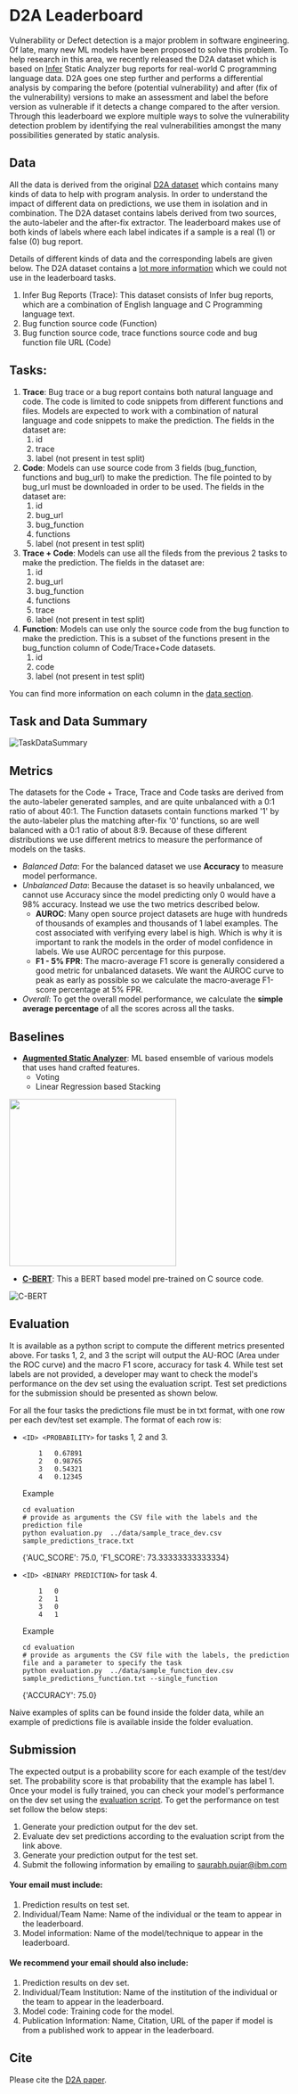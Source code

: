 # D2A Leaderboard

Vulnerability or Defect detection is a major problem in software engineering. Of late, many new ML models have been proposed to solve this problem. To help research in this area, we recently released the D2A dataset which is based on [Infer](https://fbinfer.com/) Static Analyzer bug reports for real-world C programming language data. D2A goes one step further and performs a differential analysis by comparing the before (potential vulnerability) and after (fix of the vulnerability) versions to make an assessment and label the before version as vulnerable if it detects a change compared to the after version. Through this leaderboard we explore multiple ways to solve the vulnerability detection problem by identifying the real vulnerabilities amongst the many possibilities generated by static analysis. 

## Data

All the data is derived from the original [D2A dataset](https://developer.ibm.com/exchanges/data/all/d2a/) which contains many kinds of data to help with program analysis. In order to understand the
impact of different data on predictions, we use them in isolation and in combination. The D2A dataset contains labels derived from two sources, the auto-labeler and the after-fix extractor. The leaderboard makes use
of both kinds of labels where each label indicates if a sample is a real (1) or false (0) bug report.

Details of different kinds of data and the corresponding labels are given below. The D2A dataset contains a [lot more information](https://github.com/IBM/D2A/blob/main/docs/dataset_stats.md) which we could not use in the leaderboard tasks.

1. Infer Bug Reports (Trace): This dataset consists of Infer bug reports, which are a combination of English language and C Programming language text.
3. Bug function source code (Function)
4. Bug function source code, trace functions source code and bug function file URL (Code)

## Tasks:

1. **Trace**: Bug trace or a bug report contains both natural language and code. The code is limited to code snippets from different functions and files. Models are expected to work with a combination of natural language and code snippets to make the prediction. The fields in the dataset are:
	1. id
	2. trace
	3. label (not present in test split)
2. **Code**: Models can use source code from 3 fields (bug_function, functions and bug_url) to make the prediction. The file pointed to by bug_url must be downloaded in order to be used. The fields in the dataset are:
	1. id
	2. bug_url
	3. bug_function
	4. functions
	5. label (not present in test split)
3. **Trace + Code**: Models can use all the fileds from the previous 2 tasks to make the prediction.
The fields in the dataset are:
	1. id
	2. bug_url
	3. bug_function
	4. functions
	5. trace
	6. label (not present in test split)
4. **Function**: Models can use only the source code from the bug function to make the prediction. This is a subset of the functions present in the bug_function column of Code/Trace+Code datasets.
	1. id
	2. code
	3. label (not present in test split)

You can find more information on each column in the [data section](/leaderboard/data/README.md).

## Task and Data Summary

![TaskDataSummary](/leaderboard/TaskDataSummary.png?raw=true)

## Metrics

The datasets for the Code + Trace, Trace and Code tasks are derived from the auto-labeler generated samples, and are quite unbalanced with a 0:1 ratio of about 40:1. 
The Function datasets contain functions marked '1' by the auto-labeler plus the matching after-fix '0' functions, so are well balanced with a 0:1 ratio of about 8:9. 
Because of these different distributions we use different metrics to measure the performance of models on the tasks.

* *Balanced Data*: For the balanced dataset we use **Accuracy** to measure model performance.
* *Unbalanced Data*: Because the dataset is so heavily unbalanced, we cannot use Accuracy since the model predicting only 0 would have a 98% accuracy. Instead we use the two metrics described below.
  * **AUROC**: Many open source project datasets are huge with hundreds of thousands of examples and thousands of 1 label examples. The cost associated with verifying every label is high. Which is why it is important to rank the models in the order of model confidence in labels. We use AUROC percentage for this purpose.
  * **F1 - 5% FPR**: The macro-average F1 score is generally considered a good metric for unbalanced datasets. We want the AUROC curve to peak as early as possible so we calculate the macro-average F1-score percentage at 5% FPR.
* *Overall*: To get the overall model performance, we calculate the **simple average percentage** of all the scores across all the tasks.

## Baselines

* [**Augmented Static Analyzer**](https://arxiv.org/pdf/2102.07995.pdf): ML based ensemble of various models that uses hand crafted features.
	* Voting
	* Linear Regression based Stacking

<img src="/leaderboard/AugSAPipeline.png" width="300" height="300">

* [**C-BERT**](https://arxiv.org/pdf/2006.12641.pdf): This a BERT based model pre-trained on C source code. 

![C-BERT](/leaderboard/C-BERTPipeline.png?raw=true "C-BERT Pipeline")

## Evaluation

It is available as a python script to compute the different metrics presented above. For tasks 1, 2, and 3 the script will output the AU-ROC (Area under the ROC curve) and the macro F1 score, accuracy for task 4. While test set labels are not provided, a developer may want to check the model's performance on the dev set using the evaluation script. Test set predictions for the submission should be presented as shown below.

For all the four tasks the predictions file must be in txt format, with one row per each dev/test set example. The format of each row is: 
- ```<ID> <PROBABILITY>``` for tasks 1, 2 and 3. 
	
	```
		1   0.67891
		2   0.98765
		3   0.54321
		4   0.12345
	```

	Example
	```
	cd evaluation
	# provide as arguments the CSV file with the labels and the prediction file 
	python evaluation.py  ../data/sample_trace_dev.csv sample_predictions_trace.txt
	```
	{'AUC_SCORE': 75.0, 'F1_SCORE': 73.33333333333334}

- ```<ID> <BINARY PREDICTION>``` for task 4. 
	```
		1   0
		2   1
		3   0
		4   1
	```

	Example 
	```
	cd evaluation
	# provide as arguments the CSV file with the labels, the prediction file and a parameter to specify the task
	python evaluation.py  ../data/sample_function_dev.csv sample_predictions_function.txt --single_function
	```
	{'ACCURACY': 75.0}

Naive examples of splits can be found inside the folder data, while an example of predictions file is available inside the folder evaluation.


## Submission

The expected output is a probability score for each example of the test/dev set. The probability score is that probability that the example has label 1. Once your model is fully trained, you can check your model's performance on the dev set using the [evaluation script](/leaderboard/evaluation/evaluation.py). To get the performance on test set follow the below steps:

1. Generate your prediction output for the dev set.
2. Evaluate dev set predictions according to the evaluation script from the link above.
3. Generate your prediction output for the test set.
4. Submit the following information by emailing to saurabh.pujar@ibm.com

#### Your email must include:

1. Prediction results on test set.
2. Individual/Team Name: Name of the individual or the team to appear in the leaderboard.
3. Model information: Name of the model/technique to appear in the leaderboard.

#### We recommend your email should also include:

1. Prediction results on dev set.
2. Individual/Team Institution: Name of the institution of the individual or the team to appear in the leaderboard.
3. Model code: Training code for the model.
4. Publication Information: Name, Citation, URL of the paper if model is from a published work to appear in the leaderboard.

## Cite

Please cite the [D2A paper](https://arxiv.org/abs/2102.07995).
